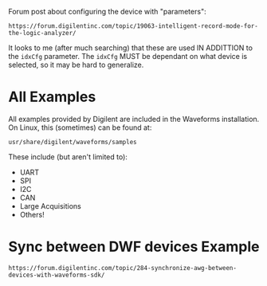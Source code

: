 Forum post about configuring the device with "parameters":

    https://forum.digilentinc.com/topic/19063-intelligent-record-mode-for-the-logic-analyzer/

It looks to me (after much searching) that these are used IN ADDITTION to the
`idxCfg` parameter. The `idxCfg` MUST be dependant on what device is selected,
so it may be hard to generalize.

# All Examples

All examples provided by Digilent are included in the Waveforms installation. On
Linux, this (sometimes) can be found at:

    usr/share/digilent/waveforms/samples

These include (but aren't limited to):

- UART
- SPI
- I2C
- CAN
- Large Acquisitions
- Others!

# Sync between DWF devices Example

    https://forum.digilentinc.com/topic/284-synchronize-awg-between-devices-with-waveforms-sdk/
